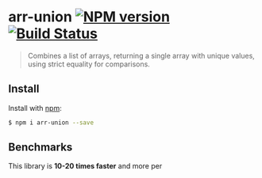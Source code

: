 # arr-union [![NPM version](https://img.shields.io/npm/v/arr-union.svg)](https://www.npmjs.com/package/arr-union) [![Build Status](https://img.shields.io/travis/jonschlinkert/arr-union.svg)](https://travis-ci.org/jonschlinkert/arr-union)

> Combines a list of arrays, returning a single array with unique values, using strict equality for comparisons.

## Install

Install with [npm](https://www.npmjs.com/):

```sh
$ npm i arr-union --save
```

## Benchmarks

This library is **10-20 times faster** and more per